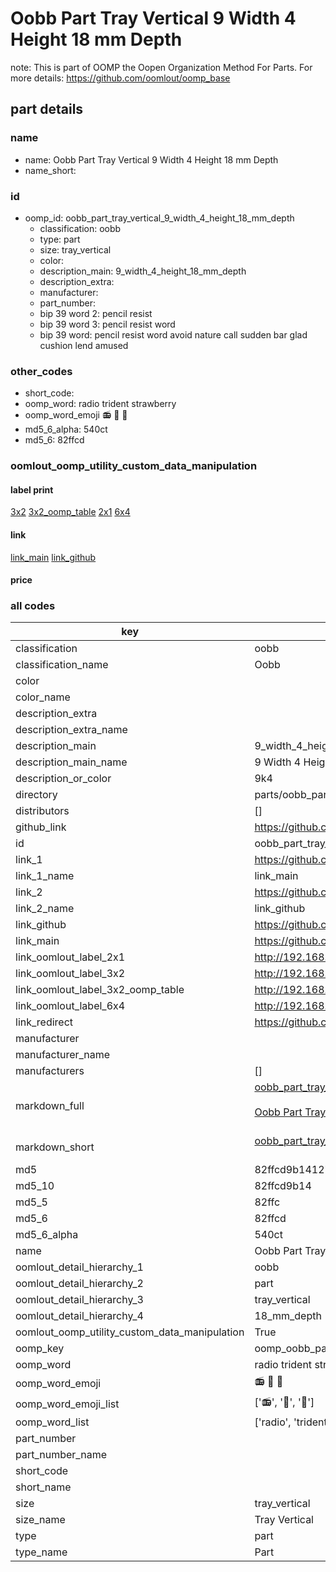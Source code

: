# Oobb Part Tray Vertical 9 Width 4 Height 18 mm Depth  

note: This is part of OOMP the Oopen Organization Method For Parts. For more details: https://github.com/oomlout/oomp_base

##  part details
  







### name
* name: Oobb Part Tray Vertical 9 Width 4 Height 18 mm Depth
* name_short: 
### id
* oomp_id: oobb_part_tray_vertical_9_width_4_height_18_mm_depth
  * classification: oobb
  * type: part
  * size: tray_vertical
  * color: 
  * description_main: 9_width_4_height_18_mm_depth
  * description_extra: 
  * manufacturer: 
  * part_number: 
  * bip 39 word 2: pencil resist
  * bip 39 word 3: pencil resist word
  * bip 39 word: pencil resist word avoid nature call sudden bar glad cushion lend amused

### other_codes
* short_code: 
* oomp_word: radio trident strawberry
* oomp_word_emoji :radio: :trident: :strawberry:
* md5_6_alpha: 540ct
* md5_6: 82ffcd






### oomlout_oomp_utility_custom_data_manipulation
#### label print
[3x2](http://192.168.1.245:1112/?label=oomp%20540ct)
[3x2_oomp_table](http://192.168.1.108:1112/?label=oomp%20540ct)
[2x1](http://192.168.1.242:1112/?label=oomp%20540ct)
[6x4](http://192.168.1.55:1112/?label=oomp%20540ct)    

#### link

[link_main](https://github.com/oomlout/oomlout_oomp_version_1_messy/tree/main/parts/oobb_part_tray_vertical_9_width_4_height_18_mm_depth) [link_github](https://github.com/oomlout/oomlout_oomp_version_1_messy/tree/main/parts/oobb_part_tray_vertical_9_width_4_height_18_mm_depth)                             

#### price







### all codes 
| key | value |  
| --- | --- |  
| classification | oobb |  
| classification_name | Oobb |  
| color |  |  
| color_name |  |  
| description_extra |  |  
| description_extra_name |  |  
| description_main | 9_width_4_height_18_mm_depth |  
| description_main_name | 9 Width 4 Height 18 mm Depth |  
| description_or_color | 9k4 |  
| directory | parts/oobb_part_tray_vertical_9_width_4_height_18_mm_depth |  
| distributors | [] |  
| github_link | https://github.com/oomlout/oomlout_oomp_part_src/tree/main/parts/oobb_part_tray_vertical_9_width_4_height_18_mm_depth |  
| id | oobb_part_tray_vertical_9_width_4_height_18_mm_depth |  
| link_1 | https://github.com/oomlout/oomlout_oomp_version_1_messy/tree/main/parts/oobb_part_tray_vertical_9_width_4_height_18_mm_depth |  
| link_1_name | link_main |  
| link_2 | https://github.com/oomlout/oomlout_oomp_version_1_messy/tree/main/parts/oobb_part_tray_vertical_9_width_4_height_18_mm_depth |  
| link_2_name | link_github |  
| link_github | https://github.com/oomlout/oomlout_oomp_version_1_messy/tree/main/parts/oobb_part_tray_vertical_9_width_4_height_18_mm_depth |  
| link_main | https://github.com/oomlout/oomlout_oomp_version_1_messy/tree/main/parts/oobb_part_tray_vertical_9_width_4_height_18_mm_depth |  
| link_oomlout_label_2x1 | http://192.168.1.242:1112/?label=oomp%20540ct |  
| link_oomlout_label_3x2 | http://192.168.1.245:1112/?label=oomp%20540ct |  
| link_oomlout_label_3x2_oomp_table | http://192.168.1.108:1112/?label=oomp%20540ct |  
| link_oomlout_label_6x4 | http://192.168.1.55:1112/?label=oomp%20540ct |  
| link_redirect | https://github.com/oomlout/oomlout_oomp_version_1_messy/tree/main/parts/oobb_part_tray_vertical_9_width_4_height_18_mm_depth |  
| manufacturer |  |  
| manufacturer_name |  |  
| manufacturers | [] |  
| markdown_full | [oobb_part_tray_vertical_9_width_4_height_18_mm_depth](none)<br>[](none)<br>[Oobb Part Tray Vertical 9 Width 4 Height 18 Mm Depth](none)<br><br> |  
| markdown_short | [oobb_part_tray_vertical_9_width_4_height_18_mm_depth](none)<br><br> |  
| md5 | 82ffcd9b14127b1081c9b101faeddd15 |  
| md5_10 | 82ffcd9b14 |  
| md5_5 | 82ffc |  
| md5_6 | 82ffcd |  
| md5_6_alpha | 540ct |  
| name | Oobb Part Tray Vertical 9 Width 4 Height 18 mm Depth |  
| oomlout_detail_hierarchy_1 | oobb |  
| oomlout_detail_hierarchy_2 | part |  
| oomlout_detail_hierarchy_3 | tray_vertical |  
| oomlout_detail_hierarchy_4 | 18_mm_depth |  
| oomlout_oomp_utility_custom_data_manipulation | True |  
| oomp_key | oomp_oobb_part_tray_vertical_9_width_4_height_18_mm_depth |  
| oomp_word | radio trident strawberry |  
| oomp_word_emoji | :radio: :trident: :strawberry: |  
| oomp_word_emoji_list | [':radio:', ':trident:', ':strawberry:'] |  
| oomp_word_list | ['radio', 'trident', 'strawberry'] |  
| part_number |  |  
| part_number_name |  |  
| short_code |  |  
| short_name |  |  
| size | tray_vertical |  
| size_name | Tray Vertical |  
| type | part |  
| type_name | Part |  
